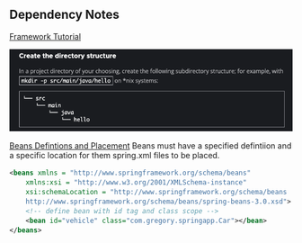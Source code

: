 ## Dependency Notes

[Framework Tutorial](https://www.youtube.com/watch?v=If1Lw4pLLEo&t=1682s)

![Spring Project Structure](./img/projectstructure.png)

[Beans Defintions and Placement](https://stackoverflow.com/questions/12893760/spring-cannot-find-bean-xml-configuration-file-when-it-does-exist) Beans must have a specified defintiion and a specific location for them spring.xml files to be placed.

```xml
<beans xmlns = "http://www.springframework.org/schema/beans"
    xmlns:xsi = "http://www.w3.org/2001/XMLSchema-instance"
    xsi:schemaLocation = "http://www.springframework.org/schema/beans
    http://www.springframework.org/schema/beans/spring-beans-3.0.xsd">
    <!-- define bean with id tag and class scope -->
    <bean id="vehicle" class="com.gregory.springapp.Car"></bean>
</beans>
```